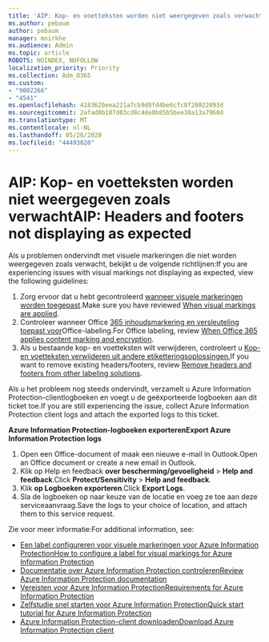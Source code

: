 ```yaml
---
title: 'AIP: Kop- en voetteksten worden niet weergegeven zoals verwacht'
ms.author: pebaum
author: pebaum
manager: mnirkhe
ms.audience: Admin
ms.topic: article
ROBOTS: NOINDEX, NOFOLLOW
localization_priority: Priority
ms.collection: Adm_O365
ms.custom:
- "9002266"
- "4541"
ms.openlocfilehash: 418362beea221a7cb9d8fd4be6cfc0f28022093d
ms.sourcegitcommit: 2afad0b107d03cd8c4de0b85b5bee38a13a7960d
ms.translationtype: MT
ms.contentlocale: nl-NL
ms.lasthandoff: 05/26/2020
ms.locfileid: "44493020"
---
```

# <a name="aip-headers-and-footers-not-displaying-as-expected"></a><span data-ttu-id="8cf33-102">AIP: Kop- en voetteksten worden niet weergegeven zoals verwacht</span><span class="sxs-lookup"><span data-stu-id="8cf33-102">AIP: Headers and footers not displaying as expected</span></span>

<span data-ttu-id="8cf33-103">Als u problemen ondervindt met visuele markeringen die niet worden weergegeven zoals verwacht, bekijkt u de volgende richtlijnen:</span><span class="sxs-lookup"><span data-stu-id="8cf33-103">If you are experiencing issues with visual markings not displaying as expected, view the following guidelines:</span></span>

1. <span data-ttu-id="8cf33-104">Zorg ervoor dat u hebt gecontroleerd [wanneer visuele markeringen worden toegepast](https://docs.microsoft.com/azure/information-protection/configure-policy-markings#when-visual-markings-are-applied).</span><span class="sxs-lookup"><span data-stu-id="8cf33-104">Make sure you have reviewed [When visual markings are applied](https://docs.microsoft.com/azure/information-protection/configure-policy-markings#when-visual-markings-are-applied).</span></span>
2. <span data-ttu-id="8cf33-105">Controleer wanneer Office [365 inhoudsmarkering en versleuteling toepast voor](https://docs.microsoft.com/microsoft-365/compliance/sensitivity-labels-office-apps#when-office-apps-apply-content-marking-and-encryption)Office-labeling.</span><span class="sxs-lookup"><span data-stu-id="8cf33-105">For Office labeling, review [When Office 365 applies content marking and encryption](https://docs.microsoft.com/microsoft-365/compliance/sensitivity-labels-office-apps#when-office-apps-apply-content-marking-and-encryption).</span></span>
3. <span data-ttu-id="8cf33-106">Als u bestaande kop- en voetteksten wilt verwijderen, controleert u [Kop- en voetteksten verwijderen uit andere etiketteringsoplossingen.](https://docs.microsoft.com/azure/information-protection/rms-client/client-admin-guide-customizations#remove-headers-and-footers-from-other-labeling-solutions)</span><span class="sxs-lookup"><span data-stu-id="8cf33-106">If you want to remove existing headers/footers, review [Remove headers and footers from other labeling solutions](https://docs.microsoft.com/azure/information-protection/rms-client/client-admin-guide-customizations#remove-headers-and-footers-from-other-labeling-solutions).</span></span>

<span data-ttu-id="8cf33-107">Als u het probleem nog steeds ondervindt, verzamelt u Azure Information Protection-clientlogboeken en voegt u de geëxporteerde logboeken aan dit ticket toe.</span><span class="sxs-lookup"><span data-stu-id="8cf33-107">If you are still experiencing the issue, collect Azure Information Protection client logs and attach the exported logs to this ticket.</span></span>

<span data-ttu-id="8cf33-108">**Azure Information Protection-logboeken exporteren**</span><span class="sxs-lookup"><span data-stu-id="8cf33-108">**Export Azure Information Protection logs**</span></span>

1. <span data-ttu-id="8cf33-109">Open een Office-document of maak een nieuwe e-mail in Outlook.</span><span class="sxs-lookup"><span data-stu-id="8cf33-109">Open an Office document or create a new email in Outlook.</span></span>
2. <span data-ttu-id="8cf33-110">Klik op Help en feedback **over bescherming/gevoeligheid**  >  **Help and feedback**.</span><span class="sxs-lookup"><span data-stu-id="8cf33-110">Click **Protect/Sensitivity** > **Help and feedback**.</span></span>
3. <span data-ttu-id="8cf33-111">Klik **op Logboeken exporteren**.</span><span class="sxs-lookup"><span data-stu-id="8cf33-111">Click **Export Logs**.</span></span>
4. <span data-ttu-id="8cf33-112">Sla de logboeken op naar keuze van de locatie en voeg ze toe aan deze serviceaanvraag.</span><span class="sxs-lookup"><span data-stu-id="8cf33-112">Save the logs to your choice of location, and attach them to this service request.</span></span>

<span data-ttu-id="8cf33-113">Zie voor meer informatie:</span><span class="sxs-lookup"><span data-stu-id="8cf33-113">For additional information, see:</span></span>

- [<span data-ttu-id="8cf33-114">Een label configureren voor visuele markeringen voor Azure Information Protection</span><span class="sxs-lookup"><span data-stu-id="8cf33-114">How to configure a label for visual markings for Azure Information Protection</span></span>](https://docs.microsoft.com/azure/information-protection/configure-policy-markings)
- [<span data-ttu-id="8cf33-115">Documentatie over Azure Information Protection controleren</span><span class="sxs-lookup"><span data-stu-id="8cf33-115">Review Azure Information Protection documentation</span></span>](https://docs.microsoft.com/azure/information-protection/what-is-information-protection)
- [<span data-ttu-id="8cf33-116">Vereisten voor Azure Information Protection</span><span class="sxs-lookup"><span data-stu-id="8cf33-116">Requirements for Azure Information Protection</span></span>](https://docs.microsoft.com/azure/information-protection/get-started/requirements)
- [<span data-ttu-id="8cf33-117">Zelfstudie snel starten voor Azure Information Protection</span><span class="sxs-lookup"><span data-stu-id="8cf33-117">Quick start tutorial for Azure Information Protection</span></span>](https://docs.microsoft.com/azure/information-protection/get-started/infoprotect-quick-start-tutorial)
- [<span data-ttu-id="8cf33-118">Azure Information Protection-client downloaden</span><span class="sxs-lookup"><span data-stu-id="8cf33-118">Download Azure Information Protection client</span></span>](https://www.microsoft.com/download/details.aspx?id=53018)
